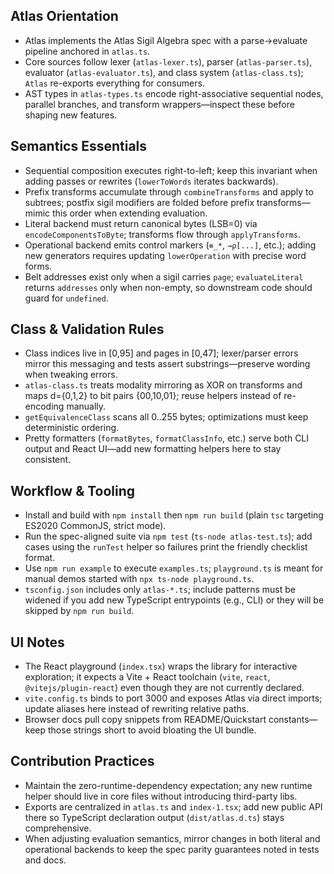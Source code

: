 ## Atlas Orientation

- Atlas implements the Atlas Sigil Algebra spec with a parse→evaluate pipeline anchored in `atlas.ts`.
- Core sources follow lexer (`atlas-lexer.ts`), parser (`atlas-parser.ts`), evaluator (`atlas-evaluator.ts`), and class system (`atlas-class.ts`); `Atlas` re-exports everything for consumers.
- AST types in `atlas-types.ts` encode right-associative sequential nodes, parallel branches, and transform wrappers—inspect these before shaping new features.

## Semantics Essentials

- Sequential composition executes right-to-left; keep this invariant when adding passes or rewrites (`lowerToWords` iterates backwards).
- Prefix transforms accumulate through `combineTransforms` and apply to subtrees; postfix sigil modifiers are folded before prefix transforms—mimic this order when extending evaluation.
- Literal backend must return canonical bytes (LSB=0) via `encodeComponentsToByte`; transforms flow through `applyTransforms`.
- Operational backend emits control markers (`⊗_*`, `→ρ[...]`, etc.); adding new generators requires updating `lowerOperation` with precise word forms.
- Belt addresses exist only when a sigil carries `page`; `evaluateLiteral` returns `addresses` only when non-empty, so downstream code should guard for `undefined`.

## Class & Validation Rules

- Class indices live in [0,95] and pages in [0,47]; lexer/parser errors mirror this messaging and tests assert substrings—preserve wording when tweaking errors.
- `atlas-class.ts` treats modality mirroring as XOR on transforms and maps d={0,1,2} to bit pairs {00,10,01}; reuse helpers instead of re-encoding manually.
- `getEquivalenceClass` scans all 0..255 bytes; optimizations must keep deterministic ordering.
- Pretty formatters (`formatBytes`, `formatClassInfo`, etc.) serve both CLI output and React UI—add new formatting helpers here to stay consistent.

## Workflow & Tooling

- Install and build with `npm install` then `npm run build` (plain `tsc` targeting ES2020 CommonJS, strict mode).
- Run the spec-aligned suite via `npm test` (`ts-node atlas-test.ts`); add cases using the `runTest` helper so failures print the friendly checklist format.
- Use `npm run example` to execute `examples.ts`; `playground.ts` is meant for manual demos started with `npx ts-node playground.ts`.
- `tsconfig.json` includes only `atlas-*.ts`; include patterns must be widened if you add new TypeScript entrypoints (e.g., CLI) or they will be skipped by `npm run build`.

## UI Notes

- The React playground (`index.tsx`) wraps the library for interactive exploration; it expects a Vite + React toolchain (`vite`, `react`, `@vitejs/plugin-react`) even though they are not currently declared.
- `vite.config.ts` binds to port 3000 and exposes Atlas via direct imports; update aliases here instead of rewriting relative paths.
- Browser docs pull copy snippets from README/Quickstart constants—keep those strings short to avoid bloating the UI bundle.

## Contribution Practices

- Maintain the zero-runtime-dependency expectation; any new runtime helper should live in core files without introducing third-party libs.
- Exports are centralized in `atlas.ts` and `index-1.tsx`; add new public API there so TypeScript declaration output (`dist/atlas.d.ts`) stays comprehensive.
- When adjusting evaluation semantics, mirror changes in both literal and operational backends to keep the spec parity guarantees noted in tests and docs.
